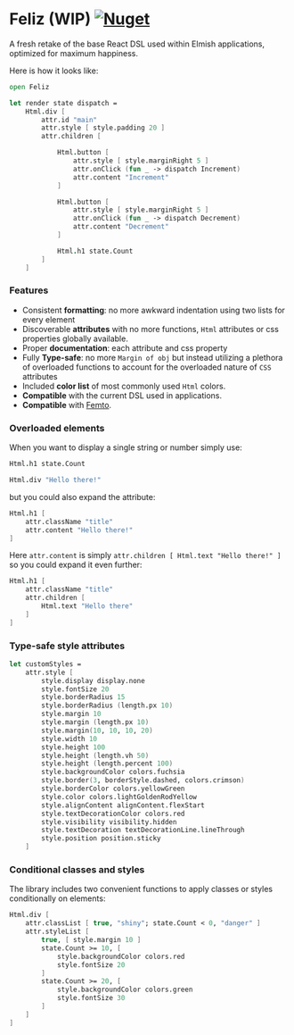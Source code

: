 # Feliz (WIP) [![Nuget](https://img.shields.io/nuget/v/Feliz.svg?maxAge=0&colorB=brightgreen)](https://www.nuget.org/packages/Feliz)

A fresh retake of the base React DSL used within Elmish applications, optimized for maximum happiness.

Here is how it looks like:
```fsharp
open Feliz

let render state dispatch =
    Html.div [
        attr.id "main"
        attr.style [ style.padding 20 ]
        attr.children [

            Html.button [
                attr.style [ style.marginRight 5 ]
                attr.onClick (fun _ -> dispatch Increment)
                attr.content "Increment"
            ]

            Html.button [
                attr.style [ style.marginRight 5 ]
                attr.onClick (fun _ -> dispatch Decrement)
                attr.content "Decrement"
            ]

            Html.h1 state.Count
        ]
    ]
```

### Features

 - Consistent **formatting**: no more awkward indentation using two lists for every element
 - Discoverable **attributes** with no more functions, `Html` attributes or css properties globally available.
 - Proper **documentation**: each attribute and css property
 - Fully **Type-safe**: no more `Margin of obj` but instead utilizing a plethora of overloaded functions to account for the overloaded nature of `CSS` attributes
 - Included **color list** of most commonly used `Html` colors.
 - **Compatible** with the current DSL used in applications.
 - **Compatible** with [Femto](https://github.com/Zaid-Ajaj/Femto).

### Overloaded elements

When you want to display a single string or number simply use:
```fs
Html.h1 state.Count

Html.div "Hello there!"
```
but you could also expand the attribute:
```fs
Html.h1 [
    attr.className "title"
    attr.content "Hello there!"
]
```
Here `attr.content` is simply `attr.children [ Html.text "Hello there!" ]` so you could expand it even further:
```fs
Html.h1 [
    attr.className "title"
    attr.children [
        Html.text "Hello there"
    ]
]
```

### Type-safe style attributes

```fs
let customStyles =
    attr.style [
        style.display display.none
        style.fontSize 20
        style.borderRadius 15
        style.borderRadius (length.px 10)
        style.margin 10
        style.margin (length.px 10)
        style.margin(10, 10, 10, 20)
        style.width 10
        style.height 100
        style.height (length.vh 50)
        style.height (length.percent 100)
        style.backgroundColor colors.fuchsia
        style.border(3, borderStyle.dashed, colors.crimson)
        style.borderColor colors.yellowGreen
        style.color colors.lightGoldenRodYellow
        style.alignContent alignContent.flexStart
        style.textDecorationColor colors.red
        style.visibility visibility.hidden
        style.textDecoration textDecorationLine.lineThrough
        style.position position.sticky
    ]
```

### Conditional classes and styles

The library includes two convenient functions to apply classes or styles conditionally on elements:
```fsharp
Html.div [
    attr.classList [ true, "shiny"; state.Count < 0, "danger" ]
    attr.styleList [
        true, [ style.margin 10 ]
        state.Count >= 10, [
            style.backgroundColor colors.red
            style.fontSize 20
        ]
        state.Count >= 20, [
            style.backgroundColor colors.green
            style.fontSize 30
        ]
    ]
]
```